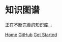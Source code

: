 # 知识图谱

正在不断完善的知识库...

[Home](https://virtualfab.top)
[GitHub](https://github.com/neillee95/knowledge-mapping)
[Get Started](#knowledge-mapping)
